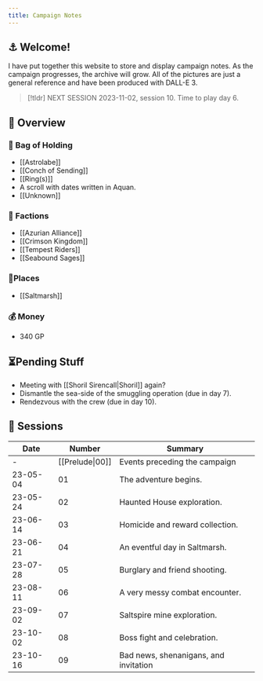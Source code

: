 ```yaml
---
title: Campaign Notes
---
```

## ⚓ Welcome!
I have put together this website to store and display campaign notes. As the campaign progresses, the archive will grow. All of the pictures are just a general reference and have been produced with DALL-E 3.
>[!tldr] NEXT SESSION
>2023-11-02, session 10. Time to play day 6.
## 🧭 Overview
### 🎒 Bag of Holding
- [[Astrolabe]]
- [[Conch of Sending]]
- [[Ring(s)]]
- A scroll with dates written in Aquan.
- [[Unknown]]
### 👥 Factions
- [[Azurian Alliance]]
- [[Crimson Kingdom]]
- [[Tempest Riders]]
- [[Seabound Sages]]
### 📍Places
- [[Saltmarsh]]
### 💰 Money
- 340 GP
## ⏳Pending Stuff
- Meeting with [[Shoril Sirencall|Shoril]] again?
- Dismantle the sea-side of the smuggling operation (due in day 7).
- Rendezvous with the crew (due in day 10). 
## 📜 Sessions
| Date     | Number          | Summary                               |
| -------- | --------------- | ------------------------------------- |
| -        | [[Prelude\|00]] | Events preceding the campaign         |
| 23-05-04 | 01              | The adventure begins.                 |
| 23-05-24 | 02              | Haunted House exploration.            |
| 23-06-14 | 03              | Homicide and reward collection.       |
| 23-06-21 | 04              | An eventful day in Saltmarsh.         |
| 23-07-28 | 05              | Burglary and friend shooting.         |
| 23-08-11 | 06              | A very messy combat encounter.        |
| 23-09-02 | 07              | Saltspire mine exploration.           |
| 23-10-02 | 08              | Boss fight and celebration.           |
| 23-10-16 | 09              | Bad news, shenanigans, and invitation |



